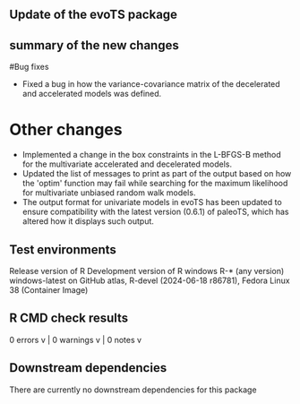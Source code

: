 ## Update of the evoTS package
 
## summary of the new changes

#Bug fixes
- Fixed a bug in how the variance-covariance matrix of the decelerated and accelerated models was defined. 

# Other changes
- Implemented a change in the box constraints in the L-BFGS-B method for the multivariate accelerated and decelerated models. 
- Updated the list of messages to print as part of the output based on how the 'optim' function may fail while searching for the maximum likelihood for multivariate unbiased random walk models. 
- The output format for univariate models in evoTS has been updated to ensure compatibility with the latest version (0.6.1) of paleoTS, which has altered how it displays such output.  


## Test environments
Release version of R
Development version of R
windows R-* (any version) windows-latest on GitHub
atlas, R-devel (2024-06-18 r86781), Fedora Linux 38 (Container Image)

## R CMD check results
0 errors v | 0 warnings v | 0 notes v

## Downstream dependencies
There are currently no downstream dependencies for this package

